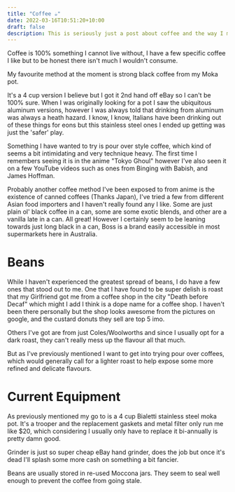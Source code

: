 ```yaml
---
title: "Coffee ☕"
date: 2022-03-16T10:51:20+10:00
draft: false
description: This is seriously just a post about coffee and the way I make and enjoy it. 
---
```


Coffee is 100% something I cannot live without, I have a few specific coffee I like but to be honest there isn't much I wouldn't consume.

My favourite method at the moment is strong black coffee from my Moka pot.

It's a 4 cup version I believe but I got it 2nd hand off eBay so I can't be 100% sure. When I was originally looking for a pot I saw the ubiquitous aluminum versions, however I was always told that drinking from aluminum was always a heath hazard. I know, I know, Italians have been drinking out of these things for eons but this stainless steel ones I ended up getting was just the 'safer' play.

Something I have wanted to try is pour over style coffee, which kind of seems a bit intimidating and very technique heavy. The first time I remembers seeing it is in the anime "Tokyo Ghoul" however I've also seen it on a few YouTube videos such as ones from Binging with Babish, and James Hoffman.

Probably another coffee method I've been exposed to from anime is the existence of canned coffees (Thanks Japan), I've tried a few from different Asian food importers and I haven't really found any I like. Some are just plain ol' black coffee in a can, some are some exotic blends, and other are a vanilla late in a can. All great! However I certainly seem to be leaning towards just long black in a can, Boss is a brand easily accessible in most supermarkets here in Australia.

# Beans 

While I haven't experienced the greatest spread of beans, I do have a few ones that stood out to me. One that I have found to be super delish is roast that my Girlfriend got me from a coffee shop in the city "Death before Decaf" which might I add I think is a dope name for a coffee shop. I haven't been there personally but the shop looks awesome from the pictures on google, and the custard donuts they sell are top 5 imo.

Others I've got are from just Coles/Woolworths and since I usually opt for a dark roast, they can't really mess up the flavour all that much.

But as I've previously mentioned I want to get into trying pour over coffees, which would generally call for a lighter roast to help expose some more refined and delicate flavours.

# Current Equipment

As previously mentioned my go to is a 4 cup Bialetti stainless steel moka pot. It's a trooper and the replacement gaskets and metal filter only run me like $20, which considering I usually only have to replace it bi-annually is pretty damn good.

Grinder is just so super cheap eBay hand grinder, does the job but once it's dead I'll splash some more cash on something a bit fancier.

Beans are usually stored in re-used Moccona jars. They seem to seal well enough to prevent the coffee from going stale.